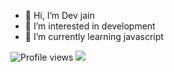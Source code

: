- 👋 Hi, I’m Dev jain
- 👀 I’m interested in development
- 🌱 I’m currently learning javascript

![Profile views](https://gpvc.arturio.dev/Devj33)  <img src="https://img.shields.io/github/followers/Devj33?label=Follow" style=" float:left, margin-right:10px" />


<!---
Devj33/Devj33 is a ✨ special ✨ repository because its `README.md` (this file) appears on your GitHub profile.
You can click the Preview link to take a look at your changes.
--->
